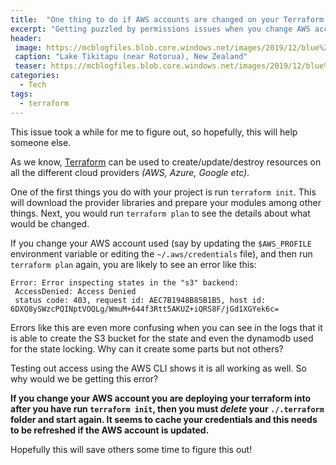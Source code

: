 ```yaml
---
title:  "One thing to do if AWS accounts are changed on your Terraform project"
excerpt: "Getting puzzled by permissions issues when you change AWS accounts on an existing terraform project?  See how to fix this issue quickly!"
header:
 image: https://mcblogfiles.blob.core.windows.net/images/2019/12/blue%20lake-hd.jpg
 caption: "Lake Tikitapu (near Rotorua), New Zealand"
 teaser: https://mcblogfiles.blob.core.windows.net/images/2019/12/blue%20lake-tn.jpg
categories: 
  - Tech
tags:
  - terraform
---
```

This issue took a while for me to figure out, so hopefully, this will help someone else.

As we know, [Terraform](https://www.terraform.io/) can be used to create/update/destroy resources on all the different cloud providers *(AWS, Azure, Google etc)*.

One of the first things you do with your project is run `terraform init`. This will download the provider libraries and prepare your modules among other things. Next, you would run `terraform plan` to see the details about what would be changed.

If you change your AWS account used (say by updating the `$AWS_PROFILE` environment variable or editing the `~/.aws/credentials` file), and then run `terraform plan` again, you are likely to see an error like this:

```
Error: Error inspecting states in the "s3" backend:
 AccessDenied: Access Denied
 status code: 403, request id: AEC7B1948B85B1B5, host id: 6DXQ8ySWzcPQINptVOQLg/WmuM+644f3Rtt5AKUZ+iQRS8F/jGd1XGYek6c=
```

Errors like this are even more confusing when you can see in the logs that it is able to create the S3 bucket for the state and even the dynamodb used for the state locking. Why can it create some parts but not others?

Testing out access using the AWS CLI shows it is all working as well. So why would we be getting this error?

**If you change your AWS account you are deploying your terraform into after you have run `terraform init`, then you must *delete* your `./.terraform` folder and start again. It seems to cache your credentials and this needs to be refreshed if the AWS account is updated.**

Hopefully this will save others some time to figure this out!
